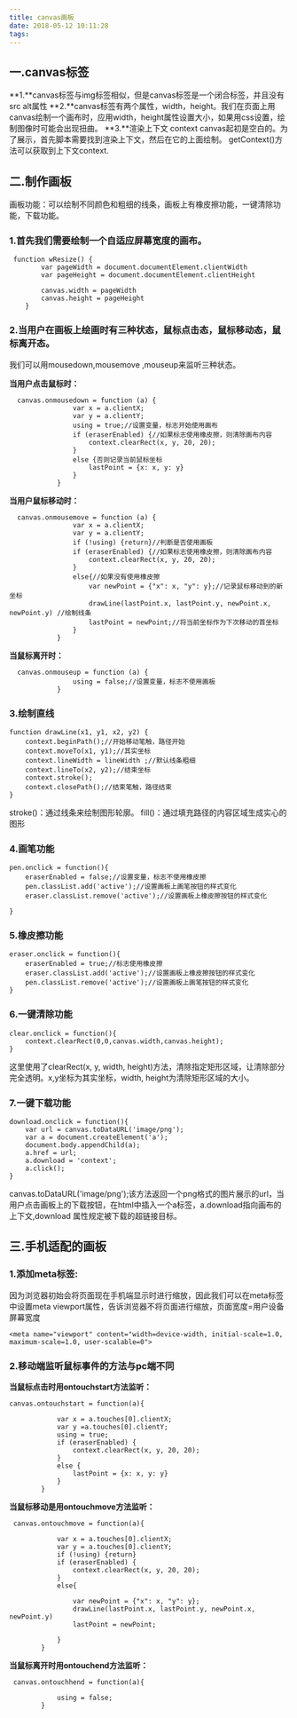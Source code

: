 ```yaml
---
title: canvas画板
date: 2018-05-12 10:11:28
tags:
---
```


## 一.canvas标签

**1.**canvas标签与img标签相似，但是canvas标签是一个闭合标签，并且没有src alt属性
**2.**canvas标签有两个属性，width，height。我们在页面上用canvas绘制一个画布时，应用width，height属性设置大小，如果用css设置，绘制图像时可能会出现扭曲。
**3.**渲染上下文 context
canvas起初是空白的。为了展示，首先脚本需要找到渲染上下文，然后在它的上面绘制。
getContext()方法可以获取到上下文context.

## 二.制作画板

画板功能：可以绘制不同颜色和粗细的线条，画板上有橡皮擦功能，一键清除功能，下载功能。

### 1.首先我们需要绘制一个自适应屏幕宽度的画布。

```
 function wResize() {
        var pageWidth = document.documentElement.clientWidth
        var pageHeight = document.documentElement.clientHeight

        canvas.width = pageWidth
        canvas.height = pageHeight
    }
```

### 2.当用户在画板上绘画时有三种状态，鼠标点击态，鼠标移动态，鼠标离开态。

我们可以用mousedown,mousemove ,mouseup来监听三种状态。

**当用户点击鼠标时：**

```
  canvas.onmousedown = function (a) {
                var x = a.clientX;
                var y = a.clientY;
                using = true;//设置变量，标志开始使用画布
                if (eraserEnabled) {//如果标志使用橡皮擦，则清除画布内容
                    context.clearRect(x, y, 20, 20);
                }
                else {否则记录当前鼠标坐标
                    lastPoint = {x: x, y: y}
                }
            }
```

**当用户鼠标移动时：**

```
  canvas.onmousemove = function (a) {
                var x = a.clientX;
                var y = a.clientY;
                if (!using) {return}//判断是否使用画板
                if (eraserEnabled) {//如果标志使用橡皮擦，则清除画布内容
                    context.clearRect(x, y, 20, 20);
                }
                else{//如果没有使用橡皮擦
                    var newPoint = {"x": x, "y": y};//记录鼠标移动到的新坐标
                    drawLine(lastPoint.x, lastPoint.y, newPoint.x, newPoint.y) //绘制线条
                    lastPoint = newPoint;//将当前坐标作为下次移动的首坐标
                }
            }
```

**当鼠标离开时：**

```
  canvas.onmouseup = function (a) {
                using = false;//设置变量，标志不使用画板
            }
```

### 3.绘制直线

```
function drawLine(x1, y1, x2, y2) {
    context.beginPath();//开始移动笔触，路径开始
    context.moveTo(x1, y1);//其实坐标
    context.lineWidth = lineWidth ;//默认线条粗细
    context.lineTo(x2, y2);//结束坐标
    context.stroke();
    context.closePath();//结束笔触，路径结束
}
```

stroke()：通过线条来绘制图形轮廓。
fill()：通过填充路径的内容区域生成实心的图形

### 4.画笔功能

```
pen.onclick = function(){
    eraserEnabled = false;//设置变量，标志不使用橡皮擦
    pen.classList.add('active');//设置画板上画笔按钮的样式变化
    eraser.classList.remove('active');//设置画板上橡皮擦按钮的样式变化

}
```

### 5.橡皮擦功能

```
eraser.onclick = function(){
    eraserEnabled = true;//标志使用橡皮擦
    eraser.classList.add('active');//设置画板上橡皮擦按钮的样式变化
    pen.classList.remove('active');//设置画板上画笔按钮的样式变化
}
```

### 6.一键清除功能

```
clear.onclick = function(){
    context.clearRect(0,0,canvas.width,canvas.height);
}
```

这里使用了clearRect(x, y, width, height)方法，清除指定矩形区域，让清除部分完全透明。x,y坐标为其实坐标，width, height为清除矩形区域的大小。

### 7.一键下载功能

```
download.onclick = function(){
    var url = canvas.toDataURL('image/png');
    var a = document.createElement('a');
    document.body.appendChild(a);
    a.href = url;
    a.download = 'context';
    a.click();
}
```

canvas.toDataURL('image/png');该方法返回一个png格式的图片展示的url，当用户点击画板上的下载按钮，在html中插入一个a标签，a.download指向画布的上下文,download 属性规定被下载的超链接目标。

## 三.手机适配的画板

### 1.添加meta标签:

因为浏览器初始会将页面现在手机端显示时进行缩放，因此我们可以在meta标签中设置meta viewport属性，告诉浏览器不将页面进行缩放，页面宽度=用户设备屏幕宽度

```
<meta name="viewport" content="width=device-width, initial-scale=1.0, maximum-scale=1.0, user-scalable=0">
```

### 2.移动端监听鼠标事件的方法与pc端不同

**当鼠标点击时用ontouchstart方法监听：**

```
canvas.ontouchstart = function(a){

            var x = a.touches[0].clientX;
            var y =a.touches[0].clientY;
            using = true;
            if (eraserEnabled) {
                context.clearRect(x, y, 20, 20);
            }
            else {
                lastPoint = {x: x, y: y}
            }
        }
```

**当鼠标移动是用ontouchmove方法监听：**

```
 canvas.ontouchmove = function(a){

            var x = a.touches[0].clientX;
            var y = a.touches[0].clientY;
            if (!using) {return}
            if (eraserEnabled) {
                context.clearRect(x, y, 20, 20);
            }
            else{

                var newPoint = {"x": x, "y": y};
                drawLine(lastPoint.x, lastPoint.y, newPoint.x, newPoint.y)
                lastPoint = newPoint;

            }
        }
```

**当鼠标离开时用ontouchend方法监听：**

```
 canvas.ontouchhend = function(a){

            using = false;
        }
```


